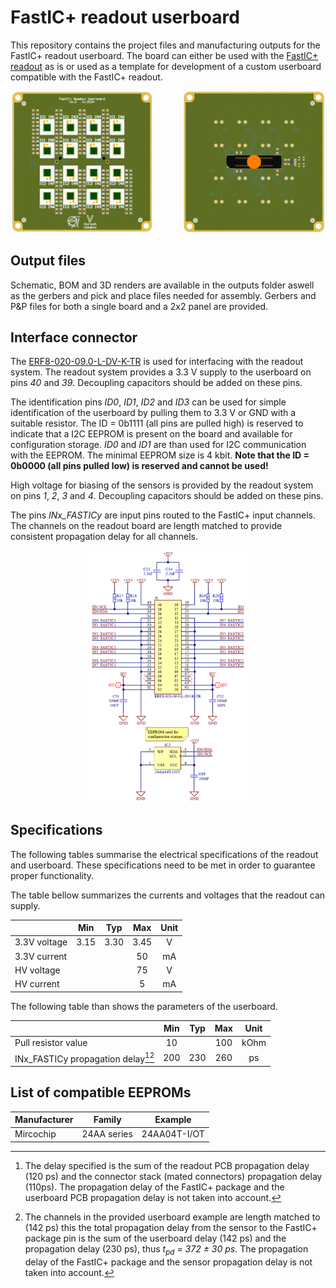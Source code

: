# FastIC+ readout userboard
This repository contains the project files and manufacturing outputs for the FastIC+ readout userboard. The board can either be used with the [FastIC+ readout](https://github.com/WojtaCZ/fastic-readout-hw) as is or used as a template for development of a custom userboard compatible with the FastIC+ readout. 

<div align="center">
  <img src="outputs/images/3d-top.png" width="45%" />
  <img width="8%"> </img>
  <img src="outputs/images/3d-bottom.png" width="45%" /> 
</div>

## Output files
Schematic, BOM and 3D renders are available in the outputs folder aswell as the gerbers and pick and place files needed for assembly. Gerbers and P&P files for both a single board and a 2x2 panel are provided.

## Interface connector
The [ERF8-020-09.0-L-DV-K-TR](https://www.samtec.com/products/erf8-020-09.0-l-dv-k-tr) is used for interfacing with the readout system. The readout system provides a 3.3 V supply to the userboard on pins *40* and *39*. Decoupling capacitors should be added on these pins.

The identification pins *ID0*, *ID1*, *ID2* and *ID3* can be used for simple identification of the userboard by pulling them to 3.3 V or GND with a suitable resistor. The ID = 0b1111 (all pins are pulled high) is reserved to indicate that a I2C EEPROM is present on the board and available for configuration storage. *ID0* and *ID1* are than used for I2C communication with the EEPROM. The minimal EEPROM size is 4 kbit. **Note that the ID = 0b0000 (all pins pulled low) is reserved and cannot be used!**

High voltage for biasing of the sensors is provided by the readout system on pins *1*, *2*, *3* and *4*. Decoupling capacitors should be added on these pins.

The pins *INx_FASTICy* are input pins routed to the FastIC+ input channels. The channels on the readout board are length matched to provide consistent propagation delay for all channels.

<div align="center">
  <img src="outputs/images/connector-pinout.png" width="50%" />
</div>

## Specifications
The following tables summarise the electrical specifications of the readout and userboard. These specifications need to be met in order to guarantee proper functionality.

The table bellow summarizes the currents and voltages that the readout can supply. 
<div align="center">

|                                        |   Min   |   Typ   |   Max   |   Unit   |
| -------------------------------------- | :-----: | :-----: | :-----: | :------: | 
| 3.3V voltage                           | 3.15    | 3.30    |  3.45   | V        |
| 3.3V current                           |         |         |  50     | mA       |
| HV voltage                             |         |         |  75     | V        |
| HV current                             |         |         |  5      | mA       |

</div>
The following table than shows the parameters of the userboard.
<div align="center">

|                                        |   Min   |   Typ   |   Max   |   Unit   |
| -------------------------------------- | :-----: | :-----: | :-----: | :------: | 
| Pull resistor value                    | 10      |         |  100    | kOhm     |
| INx_FASTICy propagation delay[^1][^2]  | 200     | 230     |  260    | ps       |

[^1]:
    The delay specified is the sum of the readout PCB propagation delay (120 ps) and the connector stack (mated connectors) propagation delay (110ps). The propagation delay of the FastIC+ package and the userboard PCB propagation delay is not taken into account. 
[^2]:
    The channels in the provided userboard example are length matched to (142 ps) this the total propagation delay from the sensor to the FastIC+ package pin is the sum of the userboard delay (142 ps) and the propagation delay (230 ps), thus *t<sub>pd</sub> = 372 ± 30 ps*. The propagation delay of the FastIC+ package and the sensor propagation delay is not taken into account.

</div>

## List of compatible EEPROMs

<div align="center">

|              Manufacturer              |           Family          |          Example          |
| -------------------------------------- | :-----------------------: | :-----------------------: |
| Mircochip                              | 24AA series               | 24AA04T-I/OT              |


</div>